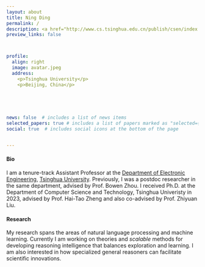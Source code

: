 ```yaml
---
layout: about
title: Ning Ding
permalink: /
description: <a href="http://www.cs.tsinghua.edu.cn/publish/csen/index.html/"><font color = "#3E3E3E">  </font></a> <a href="https://www.tsinghua.edu.cn/en/"><font color = "#3E3E3E">Tsinghua University</font></a> <br> <br><a href="https://www.google.com/maps/place/%E6%B8%85%E5%8D%8E%E5%A4%A7%E5%AD%A6/@39.9996715,116.3242552,17z/data=!3m1!4b1!4m6!3m5!1s0x35f0541fa61e3c8f:0xd95a50fee0e0e2c9!8m2!3d39.9996674!4d116.3264439!16zL20vMGprc20"><font color = "#3E3E3E"> No 1 Qinghuayuan Street, Haidian District 100084, Beijing China </font></a><br>  <a> <i class="fa fa-envelope" style="font-size:12px;color:#BB0A21">    &nbsp;</i><a href="mailto:ningding.cs@gmail.com">ningding.cs@gmail.com</a></a>
preview_links: false



profile:
  align: right
  image: avatar.jpeg
  address: 
    <p>Tsinghua University</p>
    <p>Beijing, China</p>
    

 


news: false  # includes a list of news items
selected_papers: true # includes a list of papers marked as "selected={true}"
social: true  # includes social icons at the bottom of the page


---
```


#### Bio

I am a tenure-track Assistant Professor at the [Department of Electronic Engineering](https://www.ee.tsinghua.edu.cn/), [Tsinghua University](https://www.tsinghua.edu.cn/en/).
Previously, I was a postdoc researcher in the same department, advised by Prof. Bowen Zhou.
I received Ph.D. at the Department of Computer Science and Technology,  Tsinghua Univeristy in 2023, advised by Prof. Hai-Tao Zheng and also co-advised by Prof. Zhiyuan Liu.


#### Research
My research spans the areas of natural language processing and machine learning. 
Currently I am working on theories and *scalable* methods for developing reasoning intelligence that balances exploration and learning. I am also interested in how specialized general reasoners can facilitate scientific innovations.

